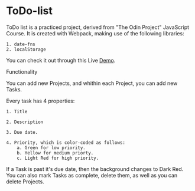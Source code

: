 # ToDo-list

ToDo list is a practiced project, derived from "The Odin Project" JavaScript Course.
It is created with Webpack, making use of the following libraries:

    1. date-fns
    2. localStorage

You can check it out through this Live [Demo](https://billman89.github.io/ToDo-list/).

Functionality

You can add new Projects, and whithin each Project, you can add new Tasks.

Every task has 4 properties:

    1. Title
    
    2. Description
    
    3. Due date.
    
    4. Priority, which is color-coded as follows:
        a. Green for low priority.
        b. Yellow for medium priorty.
        c. Light Red for high priority.
        
If a Task is past it's due date, then the background changes to Dark Red.
You can also mark Tasks as complete, delete them, as well as you can delete Projects.
